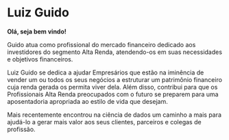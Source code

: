 # Luiz Guido
**Olá, seja bem vindo!**

Guido atua como profissional do mercado financeiro dedicado aos investidores do segmento Alta Renda, atendendo-os em suas necessidades e objetivos financeiros. 

Luiz Guido se dedica a ajudar Empresários que estão na iminência de vender um ou todos os seus negócios a estruturar um patrimônio financeiro cuja renda gerada os permita viver dela. Além disso, contribui para que os Profissionais Alta Renda preocupados com o futuro se preparem para uma aposentadoria apropriada ao estilo de vida que desejam.

Mais recentemente encontrou na ciência de dados um caminho a mais para ajudá-lo a gerar mais valor aos seus clientes, parceiros e colegas de profissão. 
